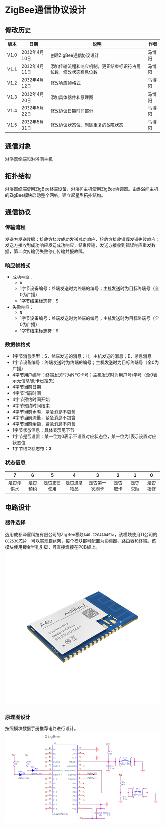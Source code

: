 # ZigBee通信协议设计  

## 修改历史  
|版本|日期|说明|作者|  
|----|----|----|----|  
|V1.0|2022年4月10日|创建ZigBee通信协议设计|马博阳|  
|V1.1|2022年4月11日|添加传输流程和响应机制，更正结束标识符占用位数，修改状态信息位数|马博阳|  
|V1.2|2022年4月12日|修改响应帧格式|马博阳|  
|V1.3|2022年4月20日|添加具体器件和原理图|马博阳|  
|V1.4|2022年5月22日|修改协议日期时间部分|马博阳|  
|V1.5|2022年5月31日|修改协议状态位，删除重复的故障状态|马博阳|  


## 通信对象  
淋浴器终端和淋浴间主机  

## 拓扑结构  
淋浴器终端使用ZigBee终端设备，淋浴间主机使用ZigBee协调器。由淋浴间主机的ZigBee模块启动整个网络，建立起星型拓扑结构。  

## 通信协议  
### 传输流程  
发送方发送数据；接收方接收成功发送成功响应，接收方接收错误发送失败响应；发送方接收到成功响应发送成功响应，结束传输，发送方接收到错误响应重发数据，第二次传输仍失败停止传输并报故障。  

### 响应帧格式  
- 成功响应：  
    - `A`  
    - 1字节设备编号：终端发送时为终端的编号；主机发送时为目标终端号（全0为广播）  
    - 1字节结束标志符：$  
- 失败响应：  
    - `N`  
    - 1字节设备编号：终端发送时为终端的编号；主机发送时为目标终端号（全0为广播）  
    - 1字节结束标志符：$  

### 数据帧格式  
- 1字节消息类型：S，终端发送的消息；H，主机发送的消息；E，紧急消息  
- 1字节设备编号：终端发送时为终端的编号；主机发送时为目标终端号（全0为广播）  
- 4字节用户编号：终端发送时为NFC卡号；主机发送时为用户号/学号（全0表示无信息/此卡已挂失）  
- 4字节当前日期  
- 4字节当前时间  
- 4字节预约时间开始  
- 4字节预约时间结束  
- 4字节当前水温，紧急消息不包含  
- 4字节当前流量，紧急消息不包含  
- 4字节当前余额，紧急消息不包含  
- 1字节状态信息：具体表示见下节  
- 1字节是否设置：某一位为0表示不设置对应状态位，某一位为1表示设置对应状态位  
- 1字节结束标志符：$  

### 状态信息  
|7|6|5|4|3|2|1|0|  
|:-:|:-:|:-:|:-:|:-:|:-:|:-:|:-:|  
|是否停供水|是否预约|是否正在使用|是否遗落物品|是否第一次刷卡|是否取卡|是否求助|是否报修|  

## 电路设计  
### 器件选择  
选用成都泽耀科技有限公司的ZigBee模块`A40-C2G4A04S1a`，该模块使用TI公司的`CC2530`芯片，可以实现自组网，每个模块都可配置为协调器、路由器和终端。该模块使用镀金半孔引脚，可直接焊接在PCB板上。  
![ZigBee](../../../Image/ZigBee.png)  

### 原理图设计  
按照模块数据手册推荐电路进行设计。  
![ZigBee_Schematic](../../../Image/ZigBee_Schematic.png)  
